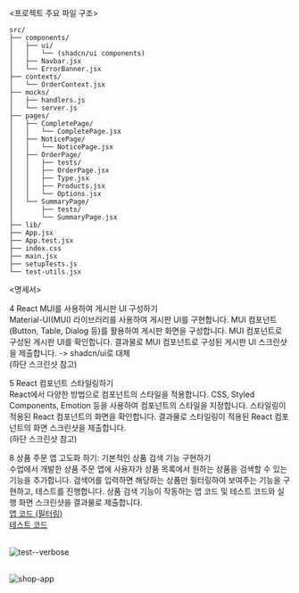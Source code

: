 <프로젝트 주요 파일 구조>
```
src/
├── components/
│   ├── ui/
│   │   └── (shadcn/ui components)
│   ├── Navbar.jsx
│   └── ErrorBanner.jsx
├── contexts/
│   └── OrderContext.jsx
├── mocks/
│   ├── handlers.js
│   └── server.js
├── pages/
│   ├── CompletePage/
│   │   └── CompletePage.jsx
│   ├── NoticePage/
│   │   └── NoticePage.jsx
│   ├── OrderPage/
│   │   ├── tests/
│   │   ├── OrderPage.jsx
│   │   ├── Type.jsx
│   │   ├── Products.jsx
│   │   └── Options.jsx
│   └── SummaryPage/
│       ├── tests/
│       └── SummaryPage.jsx
├── lib/
├── App.jsx
├── App.test.jsx
├── index.css
├── main.jsx
├── setupTests.js
└── test-utils.jsx
```

<명세서>

4 React MUI를 사용하여 게시판 UI 구성하기  
Material-UI(MUI) 라이브러리를 사용하여 게시판 UI를 구현합니다. MUI 컴포넌트(Button, Table, Dialog 등)를 활용하여 게시판 화면을 구성합니다. MUI 컴포넌트로 구성된 게시판 UI를 확인합니다. 결과물로 MUI 컴포넌트로 구성된 게시판 UI 스크린샷을 제출합니다. -> shadcn/ui로 대체  
(하단 스크린샷 참고)  

5 React 컴포넌트 스타일링하기  
React에서 다양한 방법으로 컴포넌트의 스타일을 적용합니다. CSS, Styled Components, Emotion 등을 사용하여 컴포넌트의 스타일을 지정합니다. 스타일링이 적용된 React 컴포넌트의 화면을 확인합니다. 결과물로 스타일링이 적용된 React 컴포넌트의 화면 스크린샷을 제출합니다.  
(하단 스크린샷 참고)  

8 상품 주문 앱 고도화 하기: 기본적인 상품 검색 기능 구현하기  
수업에서 개발한 상품 주문 앱에 사용자가 상품 목록에서 원하는 상품을 검색할 수 있는 기능을 추가합니다. 검색어를 입력하면 해당하는 상품만 필터링하여 보여주는 기능을 구현하고, 테스트를 진행합니다. 상품 검색 기능이 작동하는 앱 코드 및 테스트 코드와 실행 화면 스크린샷을 결과물로 제출합니다.  
[앱 코드 (필터링)](https://github.com/diamondgonny/goormthon/blob/main/exp/lv5-shop-vite/src/pages/OrderPage/Type.jsx#L32-L48)  
[테스트 코드](https://github.com/diamondgonny/goormthon/blob/main/exp/lv5-shop-vite/src/pages/OrderPage/tests/Type.test.jsx#L29-L75)  

<br>![test--verbose](https://github.com/user-attachments/assets/1ee3c93c-87df-4c4f-9101-e81b81e11454)

<br>![shop-app](https://github.com/user-attachments/assets/2b47cdac-cc48-41f3-b60c-16f59aa73617)
